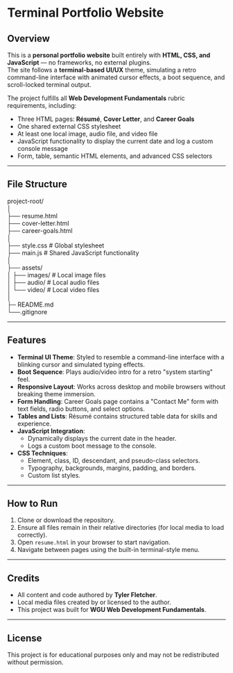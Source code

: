 # Terminal Portfolio Website

## Overview
This is a **personal portfolio website** built entirely with **HTML, CSS, and JavaScript** — no frameworks, no external plugins.  
The site follows a **terminal-based UI/UX** theme, simulating a retro command-line interface with animated cursor effects, a boot sequence, and scroll-locked terminal output.

The project fulfills all **Web Development Fundamentals** rubric requirements, including:
- Three HTML pages: **Résumé**, **Cover Letter**, and **Career Goals**
- One shared external CSS stylesheet
- At least one local image, audio file, and video file
- JavaScript functionality to display the current date and log a custom console message
- Form, table, semantic HTML elements, and advanced CSS selectors

---

## File Structure
project-root/ \
│ \
├── resume.html \
├── cover-letter.html \
├── career-goals.html \
│ \
├── style.css # Global stylesheet \
├── main.js # Shared JavaScript functionality \
│ \
├── assets/ \
│ ├── images/ # Local image files \
│ ├── audio/ # Local audio files \
│ └── video/ # Local video files \
│ \
├─ README.md \
└──.gitignore 


---

## Features
- **Terminal UI Theme**: Styled to resemble a command-line interface with a blinking cursor and simulated typing effects.
- **Boot Sequence**: Plays audio/video intro for a retro "system starting" feel.
- **Responsive Layout**: Works across desktop and mobile browsers without breaking theme immersion.
- **Form Handling**: Career Goals page contains a "Contact Me" form with text fields, radio buttons, and select options.
- **Tables and Lists**: Résumé contains structured table data for skills and experience.
- **JavaScript Integration**:
  - Dynamically displays the current date in the header.
  - Logs a custom boot message to the console.
- **CSS Techniques**:
  - Element, class, ID, descendant, and pseudo-class selectors.
  - Typography, backgrounds, margins, padding, and borders.
  - Custom list styles.

---

## How to Run
1. Clone or download the repository.
2. Ensure all files remain in their relative directories (for local media to load correctly).
3. Open `resume.html` in your browser to start navigation.
4. Navigate between pages using the built-in terminal-style menu.

---

## Credits
- All content and code authored by **Tyler Fletcher**.
- Local media files created by or licensed to the author.
- This project was built for **WGU Web Development Fundamentals**.

---

## License
This project is for educational purposes only and may not be redistributed without permission.
